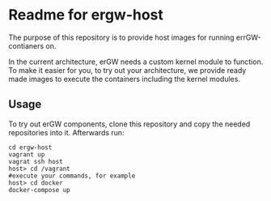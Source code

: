# Readme for ergw-host

The purpose of this repository is to provide host images for running errGW-contianers on.

In the current architecture, erGW needs a custom kernel module to function.
To make it easier for you, to try out your architecture, we provide ready made
images to execute the containers including the kernel modules.


## Usage

To try out erGW components, clone this repository and copy the needed repositories into it.
Afterwards run:

```shell
cd ergw-host
vagrant up
vagrat ssh host
host> cd /vagrant
#execute your commands, for example
host> cd docker
docker-compose up
```

